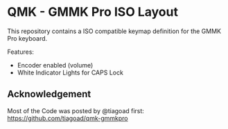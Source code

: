 # QMK - GMMK Pro ISO Layout

This repository contains a ISO compatible keymap definition for the GMMK Pro keyboard.

Features:
  - Encoder enabled (volume)
  - White Indicator Lights for CAPS Lock
  


## Acknowledgement

Most of the Code was posted by @tiagoad first: https://github.com/tiagoad/qmk-gmmkpro